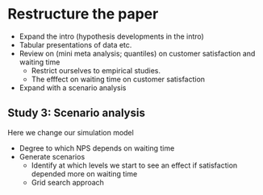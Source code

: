 # Restructure the paper

- Expand the intro (hypothesis developments in the intro)
- Tabular presentations of data etc.
- Review on (mini meta analysis; quantiles) on customer satisfaction and waiting time
    - Restrict ourselves to empirical studies.
    - The efffect on waiting time on customer satisfaction
- Expand with a scenario analysis

## Study 3: Scenario analysis
Here we change our simulation model
- Degree to which NPS depends on waiting time
- Generate scenarios
    - Identify at which levels we start to see an effect if satisfaction depended more on waiting time
    - Grid search approach

